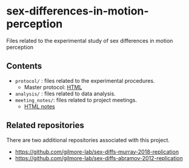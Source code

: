 # sex-differences-in-motion-perception
Files related to the experimental study of sex differences in motion perception

## Contents

- `protocol/` : files related to the experimental procedures.
    - Master protocol: [HTML](https://gilmore-lab.github.io/sex-differences-in-motion-perception/protocol/master-protocol.html)
- `analysis/` : files related to data analysis.
- `meeting_notes/`: files related to project meetings.
  - [HTML notes](https://gilmore-lab.github.io/sex-differences-in-motion-perception/meeting_notes/meeting-notes.html)

## Related repositories

There are two additional repositories associated with this project.

- <https://github.com/gilmore-lab/sex-diffs-murray-2018-replication>
- <https://github.com/gilmore-lab/sex-diffs-abramov-2012-replication>
